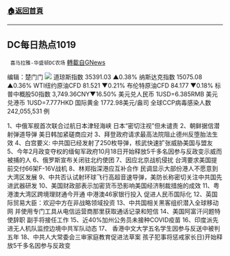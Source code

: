 ###  [:house:返回首頁](https://github.com/ourhimalayas/txt)
---


## DC每日热点1019
` 喜马拉雅-华盛顿DC农场` [轉載自GNews](https://gnews.org/zh-hans/1604738/)

编辑：楚门门
![](https://assets.gnews.org/wp-content/uploads/2021/10/4E33308B-F7DF-4FDC-BFE7-370F30C185D2-scaled.jpeg)
道琼斯指数 35391.03 ▲0.38%
纳斯达克指数 15075.08 ▲0.36%
WTI纽约原油CFD 81.521 ▼0.21%
布伦特原油CFD 84.177 ▼0.18%
标普中概股50指数 3,749.36CNY▼16.50%
美元兑人民币 1USD=6.385RMB
美元兑港币 1USD=7.777HKD
国际黄金 1772.98美元/盎司
全球CCP病毒感染人数 242,055,531 例

1、中俄军舰首次联合过航日本津轻海峡 日本“密切注视”但未谴责
2、朝鲜据信潜射弹道导弹 美日韩加紧磋商应对
3、拜登政府请求最高法院阻止德州反堕胎法生效
4、白宫要义: 中共国已经发射了250枚导弹，核武快速扩张威胁美国与盟友
5、今年2月政变夺权的缅甸军政府10月18日开始释放5千多名因参与反政变示威而被捕的人
6、俄罗斯宣布关闭驻北约使团
7、因应北京战机侵扰 台湾要求美国提前交付66架F-16V战机
8、林郑指深港应互补合作 民调显示大部份港人不愿意到大湾区发展
9、中共否认试射环球飞行高超音速导弹，美防长称密切关注中共国先进武器研发
10、美国财政部表示加密货币恐影响美国经济制裁措施的成效
11、粤港澳大湾区跨境理财通今开通 中港澳46家银行投入 促进人民币国际化
12、英国际贸易大臣：欢迎中方在非战略领域投资
13、中共国相关黑客组织潜入全球移动网 并使用专门工具从电信运营商那里获取通话记录和短信
14、美国阿富汗问题特使辞职 副手将接任工作
15、近40%加州公务员未接种COVID疫苗
16、印度派先进无人机队监控边境中共军队动态
17、 香港中文大学五名学生因参与反送中被判五年
18、中共人大常委会三审家庭教育促进法草案 孩子犯事将惩戒家长日)开始释放5千多名因参与反政变
